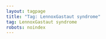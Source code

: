 ```yaml
---
layout: tagpage
title: "Tag: LennoxGastaut syndrome"
tag: LennoxGastaut syndrome
robots: noindex
---
```

